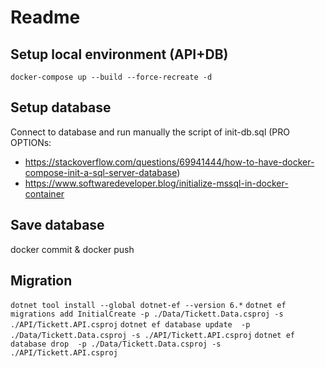 # Readme

## Setup local environment (API+DB)
`docker-compose up --build --force-recreate -d`

## Setup database
Connect to database and run manually the script of init-db.sql
(PRO OPTIONs:
- https://stackoverflow.com/questions/69941444/how-to-have-docker-compose-init-a-sql-server-database)
- https://www.softwaredeveloper.blog/initialize-mssql-in-docker-container

## Save database
docker commit & docker push


## Migration
`dotnet tool install --global dotnet-ef --version 6.*`
`dotnet ef migrations add InitialCreate -p ./Data/Tickett.Data.csproj -s ./API/Tickett.API.csproj`
`dotnet ef database update  -p ./Data/Tickett.Data.csproj -s ./API/Tickett.API.csproj`
`dotnet ef database drop  -p ./Data/Tickett.Data.csproj -s ./API/Tickett.API.csproj`